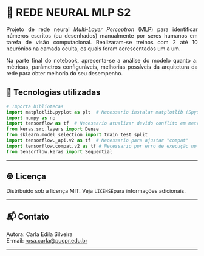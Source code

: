 # 🧠 REDE NEURAL MLP S2  
<p align="justify">Projeto de rede neural <i>Multi-Layer Perceptron</i> (MLP) para identificar números escritos (ou desenhados) manualmente por seres humanos em tarefa de visão computacional. Realizaram-se treinos com 2 até 10 neurônios na camada oculta, os quais foram acrescentados um a um.</p>
<p align="justify">Na parte final do notebook, apresenta-se a análise do modelo quanto a: métricas, parâmetros configuráveis, melhorias possíveis da arquitetura da rede para obter melhoria do seu desempenho.</p>  

## 🧰 Tecnologias utilizadas  
```python
# Importa bibliotecas
import matplotlib.pyplot as plt  # Necessario instalar matplotlib (Spyder, pip)
import numpy as np
import tensorflow as tf  # Necessario atualizar devido conflito em metricas
from keras.src.layers import Dense
from sklearn.model_selection import train_test_split
import tensorflow._api.v2 as tf  # Necessario para ajustar "compat"
import tensorflow.compat.v2 as tf # Necessario por erro de execução no Spyder
from tensorflow.keras import Sequential
```
---  

## ©️ Licença  
Distribuído sob a licença MIT. Veja `LICENSE`para informações adicionais.  

---  

## 📬 Contato  
Autora: Carla Edila Silveira  
E-mail:  rosa.carla@pucpr.edu.br

---
